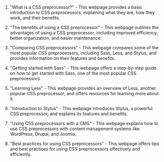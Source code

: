 

1. "What is a CSS preprocessor?" - This webpage provides a basic introduction to CSS preprocessors, explaining what they are, how they work, and their benefits.

2. "The benefits of using a CSS preprocessor" - This webpage outlines the advantages of using a CSS preprocessor, including improved efficiency, better organization, and easier maintenance.

3. "Comparing CSS preprocessors" - This webpage compares some of the most popular CSS preprocessors, including Sass, Less, and Stylus, and provides information on their features and benefits.

4. "Getting started with Sass" - This webpage offers a step-by-step guide on how to get started with Sass, one of the most popular CSS preprocessors.

5. "Learning Less" - This webpage provides an overview of Less, another popular CSS preprocessor, and offers resources for learning more about it.

6. "Introduction to Stylus" - This webpage introduces Stylus, a powerful CSS preprocessor, and explains its features and benefits.

7. "Using CSS preprocessors with a CMS" - This webpage explains how to use CSS preprocessors with content management systems like WordPress, Drupal, and Joomla.

8. "Best practices for using CSS preprocessors" - This webpage offers tips and best practices for using CSS preprocessors effectively and efficiently.